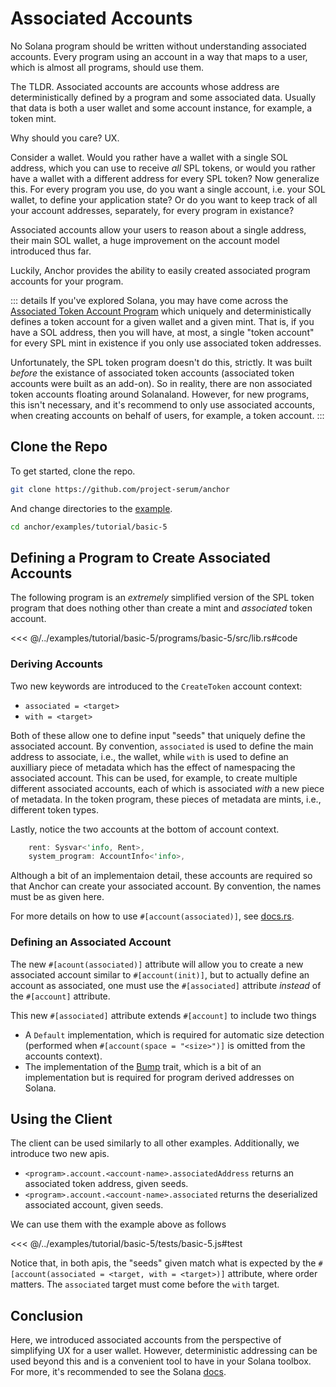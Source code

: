 # Associated Accounts

No Solana program should be written without understanding associated accounts.
Every program using an account in a way that maps to a user, which is almost all
programs, should use them.

The TLDR. Associated accounts are accounts whose address are deterministically defined by
a program and some associated data. Usually that data is both a user wallet and some account
instance, for example, a token mint.

Why should you care? UX.

Consider a wallet. Would you rather have a wallet with a single SOL address, which you
can use to receive *all* SPL tokens, or would you rather have a wallet with a different
address for every SPL token? Now generalize this. For every program you use, do you
want a single account, i.e. your SOL wallet, to define your application state? Or do
you want to keep track of all your account addresses, separately, for every program in existance?

Associated accounts allow your users to reason about a single address, their main SOL wallet,
a huge improvement on the account model introduced thus far.

Luckily, Anchor provides the ability to easily created associated program accounts for your program.

::: details
If you've explored Solana, you may have come across the [Associated Token Account Program](https://spl.solana.com/associated-token-account) which uniquely and deterministically defines
a token account for a given wallet and a given mint. That is, if you have a SOL address,
then you will have, at most, a single "token account" for every SPL mint in existence
if you only use associated token addresses.

Unfortunately, the SPL token program doesn't do this, strictly. It was built *before* the existance
of associated token accounts (associated token accounts were built as an add-on).
So in reality, there are non associated token accounts floating around Solanaland.
However, for new programs, this isn't necessary, and it's recommend to only use associated
accounts, when creating accounts on behalf of users, for example, a token account.
:::

## Clone the Repo

To get started, clone the repo.

```bash
git clone https://github.com/project-serum/anchor
```

And change directories to the [example](https://github.com/project-serum/anchor/tree/master/examples/tutorial/basic-5).

```bash
cd anchor/examples/tutorial/basic-5
```

## Defining a Program to Create Associated Accounts

The following program is an *extremely* simplified version of the SPL token program that
does nothing other than create a mint and *associated* token account.

<<< @/../examples/tutorial/basic-5/programs/basic-5/src/lib.rs#code

### Deriving Accounts

Two new keywords are introduced to the `CreateToken` account context:

* `associated = <target>`
* `with = <target>`

Both of these allow one to define input "seeds" that
uniquely define the associated account. By convention, `associated` is used to define
the main address to associate, i.e., the wallet, while `with` is used to define an
auxilliary piece of metadata which has the effect of namespacing the associated account.
This can be used, for example, to create multiple different associated accounts, each of
which is associated *with* a new piece of metadata. In the token program, these pieces
of metadata are mints, i.e., different token types.

Lastly, notice the two accounts at the bottom of account context.

```rust
    rent: Sysvar<'info, Rent>,
    system_program: AccountInfo<'info>,
```

Although a bit of an implementaion detail, these accounts are required so that Anchor
can create your associated account. By convention, the names must be as given here.

For more details on how to use `#[account(associated)]`, see [docs.rs](https://docs.rs/anchor-lang/latest/anchor_lang/derive.Accounts.html).

### Defining an Associated Account

The new `#[acount(associated)]` attribute will allow you to create a new associated account similar to `#[account(init)]`, but
to actually define an account as associated, one must use the `#[associated]` attribute *instead* of the `#[account]` attribute.

This new `#[associated]` attribute extends `#[account]` to include two things

* A `Default` implementation, which is required for automatic size detection (performed when `#[account(space = "<size>")]` is omitted from the accounts context).
* The implementation of the [Bump](https://docs.rs/anchor-lang/latest/anchor_lang/trait.Bump.html) trait, which is a bit of an implementation but is required for program derived addresses on Solana.

## Using the Client

The client can be used similarly to all other examples. Additionally, we introduce
two new apis.

* `<program>.account.<account-name>.associatedAddress` returns an associated token address, given seeds.
* `<program>.account.<account-name>.associated` returns the deserialized associated account, given seeds.


We can use them with the example above as follows

<<< @/../examples/tutorial/basic-5/tests/basic-5.js#test

Notice that, in both apis, the "seeds" given match what is expected by the `#[account(associated = <target, with = <target>)]` attribute, where order matters. The `associated` target must come before the `with` target.

## Conclusion

Here, we introduced associated accounts from the perspective of simplifying UX for
a user wallet. However, deterministic addressing can be used beyond this and is a convenient
tool to have in your Solana toolbox. For more, it's recommended to see the Solana [docs](https://docs.solana.com/developing/programming-model/calling-between-programs#program-derived-addresses).
